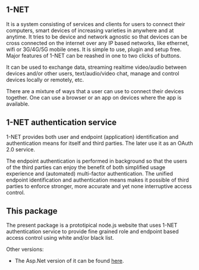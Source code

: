 ## 1-NET

It is a system consisting of services and clients for users to connect their computers, smart devices of increasing varieties in anywhere and at anytime. It tries to be device and network agnostic so that devices can be cross connected on the internet over any IP based networks, like ethernet, wifi or 3G/4G/5G mobile ones. It is simple to use, plugin and setup free. Major features of 1-NET can be reashed in one to two clicks of buttons.

It can be used to exchange data, streaming realtime video/audio between devices and/or other users, text/audio/video chat, manage and control devices locally or remotely, etc.

There are a mixture of ways that a user can use to connect their devices together. One can use a browser or an app on devices where the app is available.

## 1-NET authentication service

1-NET provides both user and endpoint (application) identification and authentication means for itself and third parties. The later use it as an OAuth 2.0 service. 

The endpoint authentication is performed in background so that the users of the third parties can enjoy the benefit of both simplified usage experience and (automated) multi-factor authentication. The unified endpoint identification and authentication means makes it possible of third parties to enforce stronger, more accurate and yet none interruptive access control.

## This package

The present package is a prototipical node.js website that uses 1-NET authentication service to provide fine grained role and endpoint based access control using white and/or black list.

Other versions:
* The Asp.Net version of it can be found [here](https://github.com/webarchymeta/1-net-auth-asp.net).
